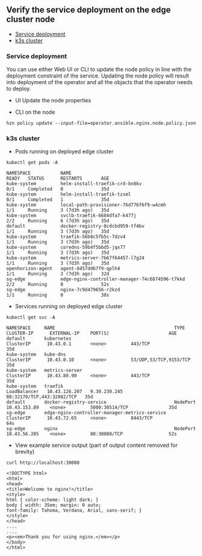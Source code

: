 ## Verify the service deployment on the edge cluster node 

- [Service deployment](#service-deployment) 
- [k3s cluster](k3s-cluster)

### Service deployment
You can use either Web UI or CLI to update the node policy in line with the deployment constraint of the service.
Updating the node policy will result into deployment of the operator and all the objacts that the operator needs to deploy. 

- UI
  Update the node properties
  
- CLI on the node
```
hzn policy update --input-file=operator.ansible.nginx.node.policy.json
```
### k3s cluster
- Pods running on deployed edge cluster
``` 
kubectl get pods -A

NAMESPACE           NAME                                             READY   STATUS      RESTARTS       AGE
kube-system         helm-install-traefik-crd-bn8kv                   0/1     Completed   0              35d
kube-system         helm-install-traefik-tzsml                       0/1     Completed   1              35d
kube-system         local-path-provisioner-76d776f6f9-w4cmh          1/1     Running     3 (7d3h ago)   35d
kube-system         svclb-traefik-6684dfa7-k477j                     2/2     Running     6 (7d3h ago)   35d
default             docker-registry-8cdcbd959-tf4bv                  1/1     Running     3 (7d3h ago)   35d
kube-system         traefik-56b8c5fb5c-7dzv4                         1/1     Running     3 (7d3h ago)   35d
kube-system         coredns-59b4f5bbd5-jqx77                         1/1     Running     3 (7d3h ago)   35d
kube-system         metrics-server-7b67f64457-l7g24                  1/1     Running     3 (7d3h ago)   35d
openhorizon-agent   agent-8457dd67f9-qplh4                           1/1     Running     3 (7d3h ago)   32d
sg-edge             edge-nginx-controller-manager-74c6874596-t7kkd   2/2     Running     0              52s
sg-edge             nginx-7c9d479656-r2kzd                           1/1     Running     0              38s
```
- Services running on deployed edge cluster
```
kubectl get svc -A

NAMESPACE     NAME                                            TYPE           CLUSTER-IP      EXTERNAL-IP    PORT(S)                      AGE
default       kubernetes                                      ClusterIP      10.43.0.1       <none>         443/TCP                      35d
kube-system   kube-dns                                        ClusterIP      10.43.0.10      <none>         53/UDP,53/TCP,9153/TCP       35d
kube-system   metrics-server                                  ClusterIP      10.43.80.90     <none>         443/TCP                      35d
kube-system   traefik                                         LoadBalancer   10.43.126.207   9.30.230.245   80:32170/TCP,443:32082/TCP   35d
default       docker-registry-service                         NodePort       10.43.153.89    <none>         5000:30514/TCP               35d
sg-edge       edge-nginx-controller-manager-metrics-service   ClusterIP      10.43.72.65     <none>         8443/TCP                     64s
sg-edge       nginx                                           NodePort       10.43.56.205    <none>         80:30080/TCP                 52s
```
- View example service output (part of output content removed for brevity)
```
curl http://localhost:30080

<!DOCTYPE html>
<html>
<head>
<title>Welcome to nginx!</title>
<style>
html { color-scheme: light dark; }
body { width: 35em; margin: 0 auto;
font-family: Tahoma, Verdana, Arial, sans-serif; }
</style>
</head>
....
....
<p><em>Thank you for using nginx.</em></p>
</body>
</html>
```
 
 
